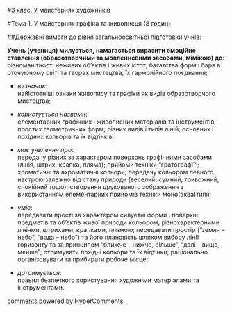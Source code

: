 <div id="hypercomments_widget" class="js-hypercomments-widget invisible"></div>

#3 клас. У майстернях художників

#Тема 1.  У майстернях графіка та живописця (8 годин)

##Державні вимоги до рівня загальноосвітньої підготовки учнів:

**Учень (учениця) милується, намагається виразити емоційне ставлення (образотворчими та мовленнєвими засобами, мімікою) до**: різноманітності неживих об’єктів і живих істот; багатства форм і барв в оточуючому світі та творах мистецтва, їх гармонійного поєднання;

*	*визначає*:<br>найістотніші ознаки живопису та графіки як видів образотворчого мистецтва;

*	*користується назвами*:<br>елементарних графічних і живописних матеріалів та інструментів; простих геометричних форм; різних видів і типів ліній; основних і похідних кольорів та їх відтінків;

*	*має уявлення про*:<br>передачу різних за характером поверхонь графічними засобами (лінія, штрих, крапка, пляма); прийоми техніки “гратографії”; хроматичні та ахроматичні кольори; передачу кольором певного настрою залежно від стану природи (веселий, сумний, тривожний, спокійний тощо); створення друкованого зображення з використанням елементарних прийомів техніки моно(аква)типії; 

*	*уміє*:<br>передавати прості за характером силуетні форми і поверхні предметів  та об’єктів живої природи кольором, різнохарактерними лініями, штрихами, крапками, плямою; передавати простір (“земля – небо”, “вода – небо”) та його плановість  шляхом вибору лінії горизонту та за принципом “ближче – нижче, більше”, “далі – вище, менше”; отримувати похідні кольори та їх відтінки; раціонально організовувати та прибирати робоче місце;

*	*дотримується*:<br>правил безпечного користування художніми матеріалами та інструментами.


<div class="js-hypercomments-container">
    <a href="http://hypercomments.com" class="hc-link" title="comments widget">comments powered by HyperComments</a>
</div>